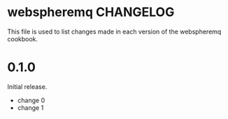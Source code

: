 # webspheremq CHANGELOG

This file is used to list changes made in each version of the webspheremq cookbook.

# 0.1.0

Initial release.

- change 0
- change 1

